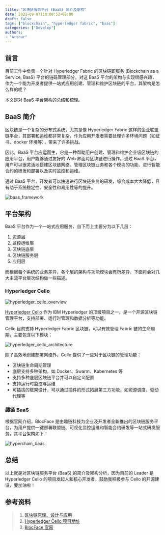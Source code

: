 ```yaml
---
title: "区块链服务平台 (BaaS) 简介及架构"
date: 2021-09-07T10:00:52+08:00
draft: false
tags: ["blockchain", "hyperledger fabric", "baas"]
categories: ["Develop"]
authors:
- "Arthur"
---
```


## 前言

目前工作中负责一个针对 Hyperledger Fabric 的区块链即服务 (Blockchain as a Service, BaaS) 平台的链码管理部分，对这 BaaS 平台的架构与实现很感兴趣，作为一个能为开发者提供一站式应用创建、管理和维护区块链的平台，其架构是怎么样的呢？

本文是对 BaaS 平台架构的总结和梳理。

## BaaS 简介

区块链是一个复杂的分布式系统，尤其是像 Hyperledger Fabric 这样的企业联盟链平台，其部署和运维都非常复杂，作为应用开发者需要处理许多环境问题（如证书、docker 环境等），带来了许多挑战。

因此，BaaS 平台应运而生，它是一种帮助用户创建、管理和维护企业级区块链的应用平台，用户能够通过友好的 Web 界面对区块链进行操作。通过 BaaS 平台，用户可以很灵活地搭建区块链网络、管理区块链业务和各个模块的功能、进行智能合约的研发和部署以及实时监控和运维。

通过 BaaS 平台，开发者可以快速进行区块链业务的研发，综合成本大大降低，且有助于系统稳定性、安全性和易用性等的提升。

![baas_framework](https://cdn.jsdelivr.net/gh/pseudoyu/image-hosting@master/images/baas_framework.svg)

## 平台架构

BaaS 平台作为一个一站式应用服务，自下而上主要分为以下几层：

1. 资源层 
2. 监控运维层
3. 区块链底层
4. 区块链服务层
5. 应用层

而根据每个系统的业务差异，各个层的架构与功能模块会有所差异，下面将会对几大主流平台层次结构做一些描述。

### Hyperledger Cello

![hyperledger_cello_overview](https://cdn.jsdelivr.net/gh/pseudoyu/image-hosting@master/images/hyperledger_cello_overview.png)

[Hyperledger Cello](https://github.com/hyperledger/cello) 作为 IBM Hyperledger 的顶级项目之一，是一个开源区块链管理平台，支持部署、运行时管理和数据分析等功能。

Cello 目前支持 Hyperledger Fabric 区块链，可以有效管理 Fabric 链的生命周期，主要包含以下模块：

![hyperledger_cello_architecture](https://cdn.jsdelivr.net/gh/pseudoyu/image-hosting@master/images/hyperledger_cello_architecture.png)

除了高效地创建部署网络外，Cello 提供了一些对于区块链的管理功能：

- 区块链生命周期管理
- 底层支持多种架构，如 Docker、Swarm、Kubernetes 等
- 支持多种底层区块链平台并可以自定义配置
- 支持运行时监控与运维
- 可插拔的框架设计，可以通过插件的形式拓展第三方功能，如资源调度、驱动代理等

### 趣链 BaaS

根据官网介绍，BlocFace 是由趣链科技为企业及开发者全新推出的区块链服务平台，为用户提供一键部署联盟链、可视化监控运维和智能合约研发等一站式研发服务，其平台架构如下：

![hyperchain_baas](https://cdn.jsdelivr.net/gh/pseudoyu/image-hosting@master/images/hyperchain_baas.png)

## 总结

以上就是对区块链服务平台 (BaaS) 的简介及架构分析，因为目前的 Leader 是 Hyperledger Cello 的项目发起人和核心开发者，鼓励我积极参与 Cello 的开源建设，要加油啦！

## 参考资料

> 1. [区块链原理、设计与应用](https://book.douban.com/subject/27127839/)
> 2. [Hyperledger Cello 项目地址](https://github.com/hyperledger/cello)
> 3. [BlocFace 官网](https://www.hyperchain.cn/products/blocface)